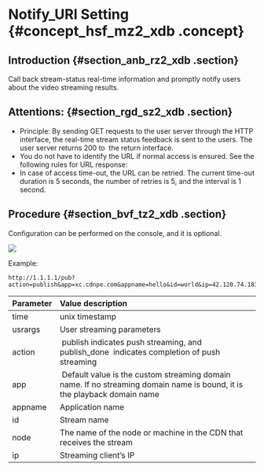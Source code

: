 # Notify\_URl Setting {#concept_hsf_mz2_xdb .concept}

## Introduction {#section_anb_rz2_xdb .section}

Call back stream-status real-time information and promptly notify users about the video streaming results.

## Attentions: {#section_rgd_sz2_xdb .section}

-   Principle: By sending GET requests to the user server through the HTTP interface, the real-time stream status feedback is sent to the users. The user server returns 200 to  the return interface.
-   You do not have to identify the URL if normal access is ensured. See the following rules for URL response:
-   In case of access time-out, the URL can be retried. The current time-out duration is 5 seconds, the number of retries is 5, and the interval is 1 second.

## Procedure {#section_bvf_tz2_xdb .section}

Configuration can be performed on the console, and it is optional.

![](http://static-aliyun-doc.oss-cn-hangzhou.aliyuncs.com/assets/img/5155/3499_en-US.png)

Example:

```
http://1.1.1.1/pub?action=publish&app=xc.cdnpe.com&appname=hello&id=world&ip=42.120.74.183&node=cdnvideocenter010207116011.cm3
```

|Parameter|Value description|
|:--------|:----------------|
|time|unix timestamp|
|usrargs|User streaming parameters|
|action| publish indicates push streaming, and publish\_done  indicates completion of push streaming|
|app| Default value is the custom streaming domain name. If no streaming domain name is bound, it is the playback domain name|
|appname|Application name|
|id|Stream name|
|node|The name of the node or machine in the CDN that receives the stream|
|ip|Streaming client’s IP|

